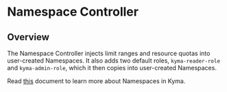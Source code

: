 # Namespace Controller

## Overview

The Namespace Controller injects limit ranges and resource quotas into user-created Namespaces. It also adds two default roles, `kyma-reader-role` and `kyma-admin-role`, which it then copies into user-created Namespaces.

Read [this](https://kyma-project.io/docs/root/kyma#details-namespaces) document to learn more about Namespaces in Kyma.
